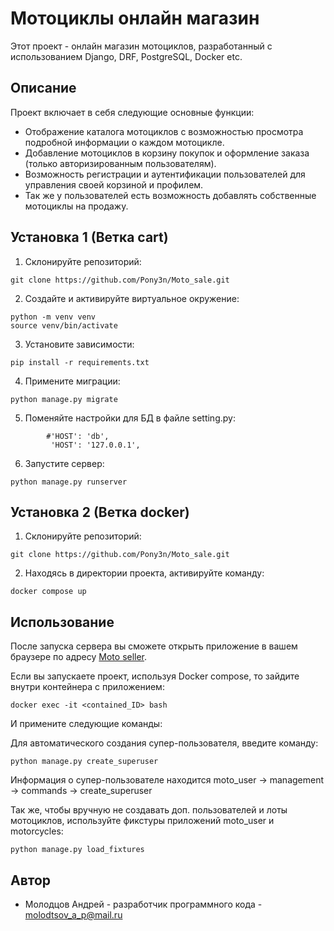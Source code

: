 # Мотоциклы онлайн магазин

Этот проект - онлайн магазин мотоциклов, разработанный с использованием Django, DRF, PostgreSQL, Docker etc.

## Описание

Проект включает в себя следующие основные функции:


- Отображение каталога мотоциклов с возможностью просмотра подробной информации о каждом мотоцикле.
- Добавление мотоциклов в корзину покупок и оформление заказа (только авторизированным пользователям).
- Возможность регистрации и аутентификации пользователей для управления своей корзиной и профилем.
- Так же у пользователей есть возможность добавлять собственные мотоциклы на продажу.

## Установка 1 (Ветка cart)

1. Склонируйте репозиторий:
```
git clone https://github.com/Pony3n/Moto_sale.git
```
2. Создайте и активируйте виртуальное окружение:
```
python -m venv venv
source venv/bin/activate
```
3. Установите зависимости:
```
pip install -r requirements.txt
```
4. Примените миграции:
```
python manage.py migrate
```
5. Поменяйте настройки для БД в файле setting.py:
```
        #'HOST': 'db',
         'HOST': '127.0.0.1',
```
6. Запустите сервер:
```
python manage.py runserver
```

## Установка 2 (Ветка docker)

1. Склонируйте репозиторий:
```
git clone https://github.com/Pony3n/Moto_sale.git
```
2. Находясь в директории проекта, активируйте команду:
```
docker compose up
```

## Использование

После запуска сервера вы сможете открыть приложение в вашем браузере по адресу [Moto seller](http://localhost:8000).

Если вы запускаете проект, используя Docker compose, то зайдите внутри контейнера с приложением:
```
docker exec -it <contained_ID> bash
```
И примените следующие команды:

Для автоматического создания супер-пользователя, введите команду:
```
python manage.py create_superuser
```
Информация о супер-пользователе находится moto_user -> management -> commands -> create_superuser


Так же, чтобы вручную не создавать доп. пользователей и лоты мотоциклов, 
используйте фикстуры приложений moto_user и motorcycles:
```
python manage.py load_fixtures
```
## Автор

- Молодцов Андрей - разработчик программного кода - molodtsov_a_p@mail.ru